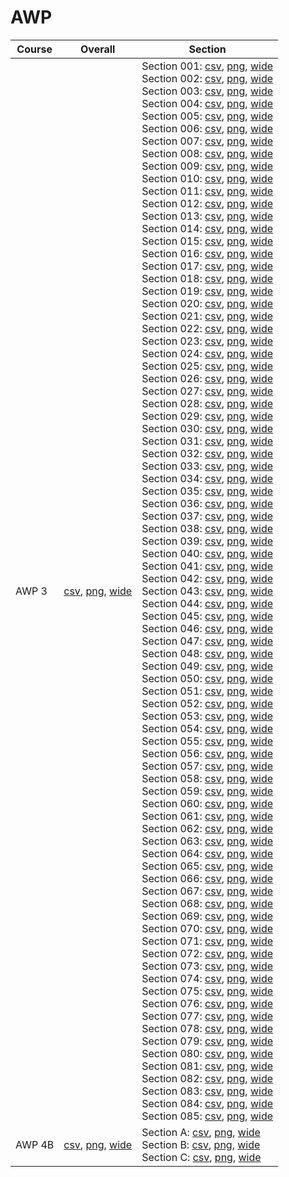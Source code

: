 # AWP

| Course | Overall | Section |
| ------ | ------- | ------- |
| AWP 3 | [csv](https://github.com/UCSD-Historical-Enrollment-Data/2025Fall/blob/main/overall/AWP%203.csv), [png](https://raw.githubusercontent.com/UCSD-Historical-Enrollment-Data/2025Fall/main/plot_overall/AWP%203.png), [wide](https://raw.githubusercontent.com/UCSD-Historical-Enrollment-Data/2025Fall/main/plot_overall_wide/AWP%203.png) | Section 001: [csv](https://github.com/UCSD-Historical-Enrollment-Data/2025Fall/blob/main/section/AWP%203_001.csv), [png](https://raw.githubusercontent.com/UCSD-Historical-Enrollment-Data/2025Fall/main/plot_section/AWP%203_001.png), [wide](https://raw.githubusercontent.com/UCSD-Historical-Enrollment-Data/2025Fall/main/plot_section_wide/AWP%203_001.png)<br>Section 002: [csv](https://github.com/UCSD-Historical-Enrollment-Data/2025Fall/blob/main/section/AWP%203_002.csv), [png](https://raw.githubusercontent.com/UCSD-Historical-Enrollment-Data/2025Fall/main/plot_section/AWP%203_002.png), [wide](https://raw.githubusercontent.com/UCSD-Historical-Enrollment-Data/2025Fall/main/plot_section_wide/AWP%203_002.png)<br>Section 003: [csv](https://github.com/UCSD-Historical-Enrollment-Data/2025Fall/blob/main/section/AWP%203_003.csv), [png](https://raw.githubusercontent.com/UCSD-Historical-Enrollment-Data/2025Fall/main/plot_section/AWP%203_003.png), [wide](https://raw.githubusercontent.com/UCSD-Historical-Enrollment-Data/2025Fall/main/plot_section_wide/AWP%203_003.png)<br>Section 004: [csv](https://github.com/UCSD-Historical-Enrollment-Data/2025Fall/blob/main/section/AWP%203_004.csv), [png](https://raw.githubusercontent.com/UCSD-Historical-Enrollment-Data/2025Fall/main/plot_section/AWP%203_004.png), [wide](https://raw.githubusercontent.com/UCSD-Historical-Enrollment-Data/2025Fall/main/plot_section_wide/AWP%203_004.png)<br>Section 005: [csv](https://github.com/UCSD-Historical-Enrollment-Data/2025Fall/blob/main/section/AWP%203_005.csv), [png](https://raw.githubusercontent.com/UCSD-Historical-Enrollment-Data/2025Fall/main/plot_section/AWP%203_005.png), [wide](https://raw.githubusercontent.com/UCSD-Historical-Enrollment-Data/2025Fall/main/plot_section_wide/AWP%203_005.png)<br>Section 006: [csv](https://github.com/UCSD-Historical-Enrollment-Data/2025Fall/blob/main/section/AWP%203_006.csv), [png](https://raw.githubusercontent.com/UCSD-Historical-Enrollment-Data/2025Fall/main/plot_section/AWP%203_006.png), [wide](https://raw.githubusercontent.com/UCSD-Historical-Enrollment-Data/2025Fall/main/plot_section_wide/AWP%203_006.png)<br>Section 007: [csv](https://github.com/UCSD-Historical-Enrollment-Data/2025Fall/blob/main/section/AWP%203_007.csv), [png](https://raw.githubusercontent.com/UCSD-Historical-Enrollment-Data/2025Fall/main/plot_section/AWP%203_007.png), [wide](https://raw.githubusercontent.com/UCSD-Historical-Enrollment-Data/2025Fall/main/plot_section_wide/AWP%203_007.png)<br>Section 008: [csv](https://github.com/UCSD-Historical-Enrollment-Data/2025Fall/blob/main/section/AWP%203_008.csv), [png](https://raw.githubusercontent.com/UCSD-Historical-Enrollment-Data/2025Fall/main/plot_section/AWP%203_008.png), [wide](https://raw.githubusercontent.com/UCSD-Historical-Enrollment-Data/2025Fall/main/plot_section_wide/AWP%203_008.png)<br>Section 009: [csv](https://github.com/UCSD-Historical-Enrollment-Data/2025Fall/blob/main/section/AWP%203_009.csv), [png](https://raw.githubusercontent.com/UCSD-Historical-Enrollment-Data/2025Fall/main/plot_section/AWP%203_009.png), [wide](https://raw.githubusercontent.com/UCSD-Historical-Enrollment-Data/2025Fall/main/plot_section_wide/AWP%203_009.png)<br>Section 010: [csv](https://github.com/UCSD-Historical-Enrollment-Data/2025Fall/blob/main/section/AWP%203_010.csv), [png](https://raw.githubusercontent.com/UCSD-Historical-Enrollment-Data/2025Fall/main/plot_section/AWP%203_010.png), [wide](https://raw.githubusercontent.com/UCSD-Historical-Enrollment-Data/2025Fall/main/plot_section_wide/AWP%203_010.png)<br>Section 011: [csv](https://github.com/UCSD-Historical-Enrollment-Data/2025Fall/blob/main/section/AWP%203_011.csv), [png](https://raw.githubusercontent.com/UCSD-Historical-Enrollment-Data/2025Fall/main/plot_section/AWP%203_011.png), [wide](https://raw.githubusercontent.com/UCSD-Historical-Enrollment-Data/2025Fall/main/plot_section_wide/AWP%203_011.png)<br>Section 012: [csv](https://github.com/UCSD-Historical-Enrollment-Data/2025Fall/blob/main/section/AWP%203_012.csv), [png](https://raw.githubusercontent.com/UCSD-Historical-Enrollment-Data/2025Fall/main/plot_section/AWP%203_012.png), [wide](https://raw.githubusercontent.com/UCSD-Historical-Enrollment-Data/2025Fall/main/plot_section_wide/AWP%203_012.png)<br>Section 013: [csv](https://github.com/UCSD-Historical-Enrollment-Data/2025Fall/blob/main/section/AWP%203_013.csv), [png](https://raw.githubusercontent.com/UCSD-Historical-Enrollment-Data/2025Fall/main/plot_section/AWP%203_013.png), [wide](https://raw.githubusercontent.com/UCSD-Historical-Enrollment-Data/2025Fall/main/plot_section_wide/AWP%203_013.png)<br>Section 014: [csv](https://github.com/UCSD-Historical-Enrollment-Data/2025Fall/blob/main/section/AWP%203_014.csv), [png](https://raw.githubusercontent.com/UCSD-Historical-Enrollment-Data/2025Fall/main/plot_section/AWP%203_014.png), [wide](https://raw.githubusercontent.com/UCSD-Historical-Enrollment-Data/2025Fall/main/plot_section_wide/AWP%203_014.png)<br>Section 015: [csv](https://github.com/UCSD-Historical-Enrollment-Data/2025Fall/blob/main/section/AWP%203_015.csv), [png](https://raw.githubusercontent.com/UCSD-Historical-Enrollment-Data/2025Fall/main/plot_section/AWP%203_015.png), [wide](https://raw.githubusercontent.com/UCSD-Historical-Enrollment-Data/2025Fall/main/plot_section_wide/AWP%203_015.png)<br>Section 016: [csv](https://github.com/UCSD-Historical-Enrollment-Data/2025Fall/blob/main/section/AWP%203_016.csv), [png](https://raw.githubusercontent.com/UCSD-Historical-Enrollment-Data/2025Fall/main/plot_section/AWP%203_016.png), [wide](https://raw.githubusercontent.com/UCSD-Historical-Enrollment-Data/2025Fall/main/plot_section_wide/AWP%203_016.png)<br>Section 017: [csv](https://github.com/UCSD-Historical-Enrollment-Data/2025Fall/blob/main/section/AWP%203_017.csv), [png](https://raw.githubusercontent.com/UCSD-Historical-Enrollment-Data/2025Fall/main/plot_section/AWP%203_017.png), [wide](https://raw.githubusercontent.com/UCSD-Historical-Enrollment-Data/2025Fall/main/plot_section_wide/AWP%203_017.png)<br>Section 018: [csv](https://github.com/UCSD-Historical-Enrollment-Data/2025Fall/blob/main/section/AWP%203_018.csv), [png](https://raw.githubusercontent.com/UCSD-Historical-Enrollment-Data/2025Fall/main/plot_section/AWP%203_018.png), [wide](https://raw.githubusercontent.com/UCSD-Historical-Enrollment-Data/2025Fall/main/plot_section_wide/AWP%203_018.png)<br>Section 019: [csv](https://github.com/UCSD-Historical-Enrollment-Data/2025Fall/blob/main/section/AWP%203_019.csv), [png](https://raw.githubusercontent.com/UCSD-Historical-Enrollment-Data/2025Fall/main/plot_section/AWP%203_019.png), [wide](https://raw.githubusercontent.com/UCSD-Historical-Enrollment-Data/2025Fall/main/plot_section_wide/AWP%203_019.png)<br>Section 020: [csv](https://github.com/UCSD-Historical-Enrollment-Data/2025Fall/blob/main/section/AWP%203_020.csv), [png](https://raw.githubusercontent.com/UCSD-Historical-Enrollment-Data/2025Fall/main/plot_section/AWP%203_020.png), [wide](https://raw.githubusercontent.com/UCSD-Historical-Enrollment-Data/2025Fall/main/plot_section_wide/AWP%203_020.png)<br>Section 021: [csv](https://github.com/UCSD-Historical-Enrollment-Data/2025Fall/blob/main/section/AWP%203_021.csv), [png](https://raw.githubusercontent.com/UCSD-Historical-Enrollment-Data/2025Fall/main/plot_section/AWP%203_021.png), [wide](https://raw.githubusercontent.com/UCSD-Historical-Enrollment-Data/2025Fall/main/plot_section_wide/AWP%203_021.png)<br>Section 022: [csv](https://github.com/UCSD-Historical-Enrollment-Data/2025Fall/blob/main/section/AWP%203_022.csv), [png](https://raw.githubusercontent.com/UCSD-Historical-Enrollment-Data/2025Fall/main/plot_section/AWP%203_022.png), [wide](https://raw.githubusercontent.com/UCSD-Historical-Enrollment-Data/2025Fall/main/plot_section_wide/AWP%203_022.png)<br>Section 023: [csv](https://github.com/UCSD-Historical-Enrollment-Data/2025Fall/blob/main/section/AWP%203_023.csv), [png](https://raw.githubusercontent.com/UCSD-Historical-Enrollment-Data/2025Fall/main/plot_section/AWP%203_023.png), [wide](https://raw.githubusercontent.com/UCSD-Historical-Enrollment-Data/2025Fall/main/plot_section_wide/AWP%203_023.png)<br>Section 024: [csv](https://github.com/UCSD-Historical-Enrollment-Data/2025Fall/blob/main/section/AWP%203_024.csv), [png](https://raw.githubusercontent.com/UCSD-Historical-Enrollment-Data/2025Fall/main/plot_section/AWP%203_024.png), [wide](https://raw.githubusercontent.com/UCSD-Historical-Enrollment-Data/2025Fall/main/plot_section_wide/AWP%203_024.png)<br>Section 025: [csv](https://github.com/UCSD-Historical-Enrollment-Data/2025Fall/blob/main/section/AWP%203_025.csv), [png](https://raw.githubusercontent.com/UCSD-Historical-Enrollment-Data/2025Fall/main/plot_section/AWP%203_025.png), [wide](https://raw.githubusercontent.com/UCSD-Historical-Enrollment-Data/2025Fall/main/plot_section_wide/AWP%203_025.png)<br>Section 026: [csv](https://github.com/UCSD-Historical-Enrollment-Data/2025Fall/blob/main/section/AWP%203_026.csv), [png](https://raw.githubusercontent.com/UCSD-Historical-Enrollment-Data/2025Fall/main/plot_section/AWP%203_026.png), [wide](https://raw.githubusercontent.com/UCSD-Historical-Enrollment-Data/2025Fall/main/plot_section_wide/AWP%203_026.png)<br>Section 027: [csv](https://github.com/UCSD-Historical-Enrollment-Data/2025Fall/blob/main/section/AWP%203_027.csv), [png](https://raw.githubusercontent.com/UCSD-Historical-Enrollment-Data/2025Fall/main/plot_section/AWP%203_027.png), [wide](https://raw.githubusercontent.com/UCSD-Historical-Enrollment-Data/2025Fall/main/plot_section_wide/AWP%203_027.png)<br>Section 028: [csv](https://github.com/UCSD-Historical-Enrollment-Data/2025Fall/blob/main/section/AWP%203_028.csv), [png](https://raw.githubusercontent.com/UCSD-Historical-Enrollment-Data/2025Fall/main/plot_section/AWP%203_028.png), [wide](https://raw.githubusercontent.com/UCSD-Historical-Enrollment-Data/2025Fall/main/plot_section_wide/AWP%203_028.png)<br>Section 029: [csv](https://github.com/UCSD-Historical-Enrollment-Data/2025Fall/blob/main/section/AWP%203_029.csv), [png](https://raw.githubusercontent.com/UCSD-Historical-Enrollment-Data/2025Fall/main/plot_section/AWP%203_029.png), [wide](https://raw.githubusercontent.com/UCSD-Historical-Enrollment-Data/2025Fall/main/plot_section_wide/AWP%203_029.png)<br>Section 030: [csv](https://github.com/UCSD-Historical-Enrollment-Data/2025Fall/blob/main/section/AWP%203_030.csv), [png](https://raw.githubusercontent.com/UCSD-Historical-Enrollment-Data/2025Fall/main/plot_section/AWP%203_030.png), [wide](https://raw.githubusercontent.com/UCSD-Historical-Enrollment-Data/2025Fall/main/plot_section_wide/AWP%203_030.png)<br>Section 031: [csv](https://github.com/UCSD-Historical-Enrollment-Data/2025Fall/blob/main/section/AWP%203_031.csv), [png](https://raw.githubusercontent.com/UCSD-Historical-Enrollment-Data/2025Fall/main/plot_section/AWP%203_031.png), [wide](https://raw.githubusercontent.com/UCSD-Historical-Enrollment-Data/2025Fall/main/plot_section_wide/AWP%203_031.png)<br>Section 032: [csv](https://github.com/UCSD-Historical-Enrollment-Data/2025Fall/blob/main/section/AWP%203_032.csv), [png](https://raw.githubusercontent.com/UCSD-Historical-Enrollment-Data/2025Fall/main/plot_section/AWP%203_032.png), [wide](https://raw.githubusercontent.com/UCSD-Historical-Enrollment-Data/2025Fall/main/plot_section_wide/AWP%203_032.png)<br>Section 033: [csv](https://github.com/UCSD-Historical-Enrollment-Data/2025Fall/blob/main/section/AWP%203_033.csv), [png](https://raw.githubusercontent.com/UCSD-Historical-Enrollment-Data/2025Fall/main/plot_section/AWP%203_033.png), [wide](https://raw.githubusercontent.com/UCSD-Historical-Enrollment-Data/2025Fall/main/plot_section_wide/AWP%203_033.png)<br>Section 034: [csv](https://github.com/UCSD-Historical-Enrollment-Data/2025Fall/blob/main/section/AWP%203_034.csv), [png](https://raw.githubusercontent.com/UCSD-Historical-Enrollment-Data/2025Fall/main/plot_section/AWP%203_034.png), [wide](https://raw.githubusercontent.com/UCSD-Historical-Enrollment-Data/2025Fall/main/plot_section_wide/AWP%203_034.png)<br>Section 035: [csv](https://github.com/UCSD-Historical-Enrollment-Data/2025Fall/blob/main/section/AWP%203_035.csv), [png](https://raw.githubusercontent.com/UCSD-Historical-Enrollment-Data/2025Fall/main/plot_section/AWP%203_035.png), [wide](https://raw.githubusercontent.com/UCSD-Historical-Enrollment-Data/2025Fall/main/plot_section_wide/AWP%203_035.png)<br>Section 036: [csv](https://github.com/UCSD-Historical-Enrollment-Data/2025Fall/blob/main/section/AWP%203_036.csv), [png](https://raw.githubusercontent.com/UCSD-Historical-Enrollment-Data/2025Fall/main/plot_section/AWP%203_036.png), [wide](https://raw.githubusercontent.com/UCSD-Historical-Enrollment-Data/2025Fall/main/plot_section_wide/AWP%203_036.png)<br>Section 037: [csv](https://github.com/UCSD-Historical-Enrollment-Data/2025Fall/blob/main/section/AWP%203_037.csv), [png](https://raw.githubusercontent.com/UCSD-Historical-Enrollment-Data/2025Fall/main/plot_section/AWP%203_037.png), [wide](https://raw.githubusercontent.com/UCSD-Historical-Enrollment-Data/2025Fall/main/plot_section_wide/AWP%203_037.png)<br>Section 038: [csv](https://github.com/UCSD-Historical-Enrollment-Data/2025Fall/blob/main/section/AWP%203_038.csv), [png](https://raw.githubusercontent.com/UCSD-Historical-Enrollment-Data/2025Fall/main/plot_section/AWP%203_038.png), [wide](https://raw.githubusercontent.com/UCSD-Historical-Enrollment-Data/2025Fall/main/plot_section_wide/AWP%203_038.png)<br>Section 039: [csv](https://github.com/UCSD-Historical-Enrollment-Data/2025Fall/blob/main/section/AWP%203_039.csv), [png](https://raw.githubusercontent.com/UCSD-Historical-Enrollment-Data/2025Fall/main/plot_section/AWP%203_039.png), [wide](https://raw.githubusercontent.com/UCSD-Historical-Enrollment-Data/2025Fall/main/plot_section_wide/AWP%203_039.png)<br>Section 040: [csv](https://github.com/UCSD-Historical-Enrollment-Data/2025Fall/blob/main/section/AWP%203_040.csv), [png](https://raw.githubusercontent.com/UCSD-Historical-Enrollment-Data/2025Fall/main/plot_section/AWP%203_040.png), [wide](https://raw.githubusercontent.com/UCSD-Historical-Enrollment-Data/2025Fall/main/plot_section_wide/AWP%203_040.png)<br>Section 041: [csv](https://github.com/UCSD-Historical-Enrollment-Data/2025Fall/blob/main/section/AWP%203_041.csv), [png](https://raw.githubusercontent.com/UCSD-Historical-Enrollment-Data/2025Fall/main/plot_section/AWP%203_041.png), [wide](https://raw.githubusercontent.com/UCSD-Historical-Enrollment-Data/2025Fall/main/plot_section_wide/AWP%203_041.png)<br>Section 042: [csv](https://github.com/UCSD-Historical-Enrollment-Data/2025Fall/blob/main/section/AWP%203_042.csv), [png](https://raw.githubusercontent.com/UCSD-Historical-Enrollment-Data/2025Fall/main/plot_section/AWP%203_042.png), [wide](https://raw.githubusercontent.com/UCSD-Historical-Enrollment-Data/2025Fall/main/plot_section_wide/AWP%203_042.png)<br>Section 043: [csv](https://github.com/UCSD-Historical-Enrollment-Data/2025Fall/blob/main/section/AWP%203_043.csv), [png](https://raw.githubusercontent.com/UCSD-Historical-Enrollment-Data/2025Fall/main/plot_section/AWP%203_043.png), [wide](https://raw.githubusercontent.com/UCSD-Historical-Enrollment-Data/2025Fall/main/plot_section_wide/AWP%203_043.png)<br>Section 044: [csv](https://github.com/UCSD-Historical-Enrollment-Data/2025Fall/blob/main/section/AWP%203_044.csv), [png](https://raw.githubusercontent.com/UCSD-Historical-Enrollment-Data/2025Fall/main/plot_section/AWP%203_044.png), [wide](https://raw.githubusercontent.com/UCSD-Historical-Enrollment-Data/2025Fall/main/plot_section_wide/AWP%203_044.png)<br>Section 045: [csv](https://github.com/UCSD-Historical-Enrollment-Data/2025Fall/blob/main/section/AWP%203_045.csv), [png](https://raw.githubusercontent.com/UCSD-Historical-Enrollment-Data/2025Fall/main/plot_section/AWP%203_045.png), [wide](https://raw.githubusercontent.com/UCSD-Historical-Enrollment-Data/2025Fall/main/plot_section_wide/AWP%203_045.png)<br>Section 046: [csv](https://github.com/UCSD-Historical-Enrollment-Data/2025Fall/blob/main/section/AWP%203_046.csv), [png](https://raw.githubusercontent.com/UCSD-Historical-Enrollment-Data/2025Fall/main/plot_section/AWP%203_046.png), [wide](https://raw.githubusercontent.com/UCSD-Historical-Enrollment-Data/2025Fall/main/plot_section_wide/AWP%203_046.png)<br>Section 047: [csv](https://github.com/UCSD-Historical-Enrollment-Data/2025Fall/blob/main/section/AWP%203_047.csv), [png](https://raw.githubusercontent.com/UCSD-Historical-Enrollment-Data/2025Fall/main/plot_section/AWP%203_047.png), [wide](https://raw.githubusercontent.com/UCSD-Historical-Enrollment-Data/2025Fall/main/plot_section_wide/AWP%203_047.png)<br>Section 048: [csv](https://github.com/UCSD-Historical-Enrollment-Data/2025Fall/blob/main/section/AWP%203_048.csv), [png](https://raw.githubusercontent.com/UCSD-Historical-Enrollment-Data/2025Fall/main/plot_section/AWP%203_048.png), [wide](https://raw.githubusercontent.com/UCSD-Historical-Enrollment-Data/2025Fall/main/plot_section_wide/AWP%203_048.png)<br>Section 049: [csv](https://github.com/UCSD-Historical-Enrollment-Data/2025Fall/blob/main/section/AWP%203_049.csv), [png](https://raw.githubusercontent.com/UCSD-Historical-Enrollment-Data/2025Fall/main/plot_section/AWP%203_049.png), [wide](https://raw.githubusercontent.com/UCSD-Historical-Enrollment-Data/2025Fall/main/plot_section_wide/AWP%203_049.png)<br>Section 050: [csv](https://github.com/UCSD-Historical-Enrollment-Data/2025Fall/blob/main/section/AWP%203_050.csv), [png](https://raw.githubusercontent.com/UCSD-Historical-Enrollment-Data/2025Fall/main/plot_section/AWP%203_050.png), [wide](https://raw.githubusercontent.com/UCSD-Historical-Enrollment-Data/2025Fall/main/plot_section_wide/AWP%203_050.png)<br>Section 051: [csv](https://github.com/UCSD-Historical-Enrollment-Data/2025Fall/blob/main/section/AWP%203_051.csv), [png](https://raw.githubusercontent.com/UCSD-Historical-Enrollment-Data/2025Fall/main/plot_section/AWP%203_051.png), [wide](https://raw.githubusercontent.com/UCSD-Historical-Enrollment-Data/2025Fall/main/plot_section_wide/AWP%203_051.png)<br>Section 052: [csv](https://github.com/UCSD-Historical-Enrollment-Data/2025Fall/blob/main/section/AWP%203_052.csv), [png](https://raw.githubusercontent.com/UCSD-Historical-Enrollment-Data/2025Fall/main/plot_section/AWP%203_052.png), [wide](https://raw.githubusercontent.com/UCSD-Historical-Enrollment-Data/2025Fall/main/plot_section_wide/AWP%203_052.png)<br>Section 053: [csv](https://github.com/UCSD-Historical-Enrollment-Data/2025Fall/blob/main/section/AWP%203_053.csv), [png](https://raw.githubusercontent.com/UCSD-Historical-Enrollment-Data/2025Fall/main/plot_section/AWP%203_053.png), [wide](https://raw.githubusercontent.com/UCSD-Historical-Enrollment-Data/2025Fall/main/plot_section_wide/AWP%203_053.png)<br>Section 054: [csv](https://github.com/UCSD-Historical-Enrollment-Data/2025Fall/blob/main/section/AWP%203_054.csv), [png](https://raw.githubusercontent.com/UCSD-Historical-Enrollment-Data/2025Fall/main/plot_section/AWP%203_054.png), [wide](https://raw.githubusercontent.com/UCSD-Historical-Enrollment-Data/2025Fall/main/plot_section_wide/AWP%203_054.png)<br>Section 055: [csv](https://github.com/UCSD-Historical-Enrollment-Data/2025Fall/blob/main/section/AWP%203_055.csv), [png](https://raw.githubusercontent.com/UCSD-Historical-Enrollment-Data/2025Fall/main/plot_section/AWP%203_055.png), [wide](https://raw.githubusercontent.com/UCSD-Historical-Enrollment-Data/2025Fall/main/plot_section_wide/AWP%203_055.png)<br>Section 056: [csv](https://github.com/UCSD-Historical-Enrollment-Data/2025Fall/blob/main/section/AWP%203_056.csv), [png](https://raw.githubusercontent.com/UCSD-Historical-Enrollment-Data/2025Fall/main/plot_section/AWP%203_056.png), [wide](https://raw.githubusercontent.com/UCSD-Historical-Enrollment-Data/2025Fall/main/plot_section_wide/AWP%203_056.png)<br>Section 057: [csv](https://github.com/UCSD-Historical-Enrollment-Data/2025Fall/blob/main/section/AWP%203_057.csv), [png](https://raw.githubusercontent.com/UCSD-Historical-Enrollment-Data/2025Fall/main/plot_section/AWP%203_057.png), [wide](https://raw.githubusercontent.com/UCSD-Historical-Enrollment-Data/2025Fall/main/plot_section_wide/AWP%203_057.png)<br>Section 058: [csv](https://github.com/UCSD-Historical-Enrollment-Data/2025Fall/blob/main/section/AWP%203_058.csv), [png](https://raw.githubusercontent.com/UCSD-Historical-Enrollment-Data/2025Fall/main/plot_section/AWP%203_058.png), [wide](https://raw.githubusercontent.com/UCSD-Historical-Enrollment-Data/2025Fall/main/plot_section_wide/AWP%203_058.png)<br>Section 059: [csv](https://github.com/UCSD-Historical-Enrollment-Data/2025Fall/blob/main/section/AWP%203_059.csv), [png](https://raw.githubusercontent.com/UCSD-Historical-Enrollment-Data/2025Fall/main/plot_section/AWP%203_059.png), [wide](https://raw.githubusercontent.com/UCSD-Historical-Enrollment-Data/2025Fall/main/plot_section_wide/AWP%203_059.png)<br>Section 060: [csv](https://github.com/UCSD-Historical-Enrollment-Data/2025Fall/blob/main/section/AWP%203_060.csv), [png](https://raw.githubusercontent.com/UCSD-Historical-Enrollment-Data/2025Fall/main/plot_section/AWP%203_060.png), [wide](https://raw.githubusercontent.com/UCSD-Historical-Enrollment-Data/2025Fall/main/plot_section_wide/AWP%203_060.png)<br>Section 061: [csv](https://github.com/UCSD-Historical-Enrollment-Data/2025Fall/blob/main/section/AWP%203_061.csv), [png](https://raw.githubusercontent.com/UCSD-Historical-Enrollment-Data/2025Fall/main/plot_section/AWP%203_061.png), [wide](https://raw.githubusercontent.com/UCSD-Historical-Enrollment-Data/2025Fall/main/plot_section_wide/AWP%203_061.png)<br>Section 062: [csv](https://github.com/UCSD-Historical-Enrollment-Data/2025Fall/blob/main/section/AWP%203_062.csv), [png](https://raw.githubusercontent.com/UCSD-Historical-Enrollment-Data/2025Fall/main/plot_section/AWP%203_062.png), [wide](https://raw.githubusercontent.com/UCSD-Historical-Enrollment-Data/2025Fall/main/plot_section_wide/AWP%203_062.png)<br>Section 063: [csv](https://github.com/UCSD-Historical-Enrollment-Data/2025Fall/blob/main/section/AWP%203_063.csv), [png](https://raw.githubusercontent.com/UCSD-Historical-Enrollment-Data/2025Fall/main/plot_section/AWP%203_063.png), [wide](https://raw.githubusercontent.com/UCSD-Historical-Enrollment-Data/2025Fall/main/plot_section_wide/AWP%203_063.png)<br>Section 064: [csv](https://github.com/UCSD-Historical-Enrollment-Data/2025Fall/blob/main/section/AWP%203_064.csv), [png](https://raw.githubusercontent.com/UCSD-Historical-Enrollment-Data/2025Fall/main/plot_section/AWP%203_064.png), [wide](https://raw.githubusercontent.com/UCSD-Historical-Enrollment-Data/2025Fall/main/plot_section_wide/AWP%203_064.png)<br>Section 065: [csv](https://github.com/UCSD-Historical-Enrollment-Data/2025Fall/blob/main/section/AWP%203_065.csv), [png](https://raw.githubusercontent.com/UCSD-Historical-Enrollment-Data/2025Fall/main/plot_section/AWP%203_065.png), [wide](https://raw.githubusercontent.com/UCSD-Historical-Enrollment-Data/2025Fall/main/plot_section_wide/AWP%203_065.png)<br>Section 066: [csv](https://github.com/UCSD-Historical-Enrollment-Data/2025Fall/blob/main/section/AWP%203_066.csv), [png](https://raw.githubusercontent.com/UCSD-Historical-Enrollment-Data/2025Fall/main/plot_section/AWP%203_066.png), [wide](https://raw.githubusercontent.com/UCSD-Historical-Enrollment-Data/2025Fall/main/plot_section_wide/AWP%203_066.png)<br>Section 067: [csv](https://github.com/UCSD-Historical-Enrollment-Data/2025Fall/blob/main/section/AWP%203_067.csv), [png](https://raw.githubusercontent.com/UCSD-Historical-Enrollment-Data/2025Fall/main/plot_section/AWP%203_067.png), [wide](https://raw.githubusercontent.com/UCSD-Historical-Enrollment-Data/2025Fall/main/plot_section_wide/AWP%203_067.png)<br>Section 068: [csv](https://github.com/UCSD-Historical-Enrollment-Data/2025Fall/blob/main/section/AWP%203_068.csv), [png](https://raw.githubusercontent.com/UCSD-Historical-Enrollment-Data/2025Fall/main/plot_section/AWP%203_068.png), [wide](https://raw.githubusercontent.com/UCSD-Historical-Enrollment-Data/2025Fall/main/plot_section_wide/AWP%203_068.png)<br>Section 069: [csv](https://github.com/UCSD-Historical-Enrollment-Data/2025Fall/blob/main/section/AWP%203_069.csv), [png](https://raw.githubusercontent.com/UCSD-Historical-Enrollment-Data/2025Fall/main/plot_section/AWP%203_069.png), [wide](https://raw.githubusercontent.com/UCSD-Historical-Enrollment-Data/2025Fall/main/plot_section_wide/AWP%203_069.png)<br>Section 070: [csv](https://github.com/UCSD-Historical-Enrollment-Data/2025Fall/blob/main/section/AWP%203_070.csv), [png](https://raw.githubusercontent.com/UCSD-Historical-Enrollment-Data/2025Fall/main/plot_section/AWP%203_070.png), [wide](https://raw.githubusercontent.com/UCSD-Historical-Enrollment-Data/2025Fall/main/plot_section_wide/AWP%203_070.png)<br>Section 071: [csv](https://github.com/UCSD-Historical-Enrollment-Data/2025Fall/blob/main/section/AWP%203_071.csv), [png](https://raw.githubusercontent.com/UCSD-Historical-Enrollment-Data/2025Fall/main/plot_section/AWP%203_071.png), [wide](https://raw.githubusercontent.com/UCSD-Historical-Enrollment-Data/2025Fall/main/plot_section_wide/AWP%203_071.png)<br>Section 072: [csv](https://github.com/UCSD-Historical-Enrollment-Data/2025Fall/blob/main/section/AWP%203_072.csv), [png](https://raw.githubusercontent.com/UCSD-Historical-Enrollment-Data/2025Fall/main/plot_section/AWP%203_072.png), [wide](https://raw.githubusercontent.com/UCSD-Historical-Enrollment-Data/2025Fall/main/plot_section_wide/AWP%203_072.png)<br>Section 073: [csv](https://github.com/UCSD-Historical-Enrollment-Data/2025Fall/blob/main/section/AWP%203_073.csv), [png](https://raw.githubusercontent.com/UCSD-Historical-Enrollment-Data/2025Fall/main/plot_section/AWP%203_073.png), [wide](https://raw.githubusercontent.com/UCSD-Historical-Enrollment-Data/2025Fall/main/plot_section_wide/AWP%203_073.png)<br>Section 074: [csv](https://github.com/UCSD-Historical-Enrollment-Data/2025Fall/blob/main/section/AWP%203_074.csv), [png](https://raw.githubusercontent.com/UCSD-Historical-Enrollment-Data/2025Fall/main/plot_section/AWP%203_074.png), [wide](https://raw.githubusercontent.com/UCSD-Historical-Enrollment-Data/2025Fall/main/plot_section_wide/AWP%203_074.png)<br>Section 075: [csv](https://github.com/UCSD-Historical-Enrollment-Data/2025Fall/blob/main/section/AWP%203_075.csv), [png](https://raw.githubusercontent.com/UCSD-Historical-Enrollment-Data/2025Fall/main/plot_section/AWP%203_075.png), [wide](https://raw.githubusercontent.com/UCSD-Historical-Enrollment-Data/2025Fall/main/plot_section_wide/AWP%203_075.png)<br>Section 076: [csv](https://github.com/UCSD-Historical-Enrollment-Data/2025Fall/blob/main/section/AWP%203_076.csv), [png](https://raw.githubusercontent.com/UCSD-Historical-Enrollment-Data/2025Fall/main/plot_section/AWP%203_076.png), [wide](https://raw.githubusercontent.com/UCSD-Historical-Enrollment-Data/2025Fall/main/plot_section_wide/AWP%203_076.png)<br>Section 077: [csv](https://github.com/UCSD-Historical-Enrollment-Data/2025Fall/blob/main/section/AWP%203_077.csv), [png](https://raw.githubusercontent.com/UCSD-Historical-Enrollment-Data/2025Fall/main/plot_section/AWP%203_077.png), [wide](https://raw.githubusercontent.com/UCSD-Historical-Enrollment-Data/2025Fall/main/plot_section_wide/AWP%203_077.png)<br>Section 078: [csv](https://github.com/UCSD-Historical-Enrollment-Data/2025Fall/blob/main/section/AWP%203_078.csv), [png](https://raw.githubusercontent.com/UCSD-Historical-Enrollment-Data/2025Fall/main/plot_section/AWP%203_078.png), [wide](https://raw.githubusercontent.com/UCSD-Historical-Enrollment-Data/2025Fall/main/plot_section_wide/AWP%203_078.png)<br>Section 079: [csv](https://github.com/UCSD-Historical-Enrollment-Data/2025Fall/blob/main/section/AWP%203_079.csv), [png](https://raw.githubusercontent.com/UCSD-Historical-Enrollment-Data/2025Fall/main/plot_section/AWP%203_079.png), [wide](https://raw.githubusercontent.com/UCSD-Historical-Enrollment-Data/2025Fall/main/plot_section_wide/AWP%203_079.png)<br>Section 080: [csv](https://github.com/UCSD-Historical-Enrollment-Data/2025Fall/blob/main/section/AWP%203_080.csv), [png](https://raw.githubusercontent.com/UCSD-Historical-Enrollment-Data/2025Fall/main/plot_section/AWP%203_080.png), [wide](https://raw.githubusercontent.com/UCSD-Historical-Enrollment-Data/2025Fall/main/plot_section_wide/AWP%203_080.png)<br>Section 081: [csv](https://github.com/UCSD-Historical-Enrollment-Data/2025Fall/blob/main/section/AWP%203_081.csv), [png](https://raw.githubusercontent.com/UCSD-Historical-Enrollment-Data/2025Fall/main/plot_section/AWP%203_081.png), [wide](https://raw.githubusercontent.com/UCSD-Historical-Enrollment-Data/2025Fall/main/plot_section_wide/AWP%203_081.png)<br>Section 082: [csv](https://github.com/UCSD-Historical-Enrollment-Data/2025Fall/blob/main/section/AWP%203_082.csv), [png](https://raw.githubusercontent.com/UCSD-Historical-Enrollment-Data/2025Fall/main/plot_section/AWP%203_082.png), [wide](https://raw.githubusercontent.com/UCSD-Historical-Enrollment-Data/2025Fall/main/plot_section_wide/AWP%203_082.png)<br>Section 083: [csv](https://github.com/UCSD-Historical-Enrollment-Data/2025Fall/blob/main/section/AWP%203_083.csv), [png](https://raw.githubusercontent.com/UCSD-Historical-Enrollment-Data/2025Fall/main/plot_section/AWP%203_083.png), [wide](https://raw.githubusercontent.com/UCSD-Historical-Enrollment-Data/2025Fall/main/plot_section_wide/AWP%203_083.png)<br>Section 084: [csv](https://github.com/UCSD-Historical-Enrollment-Data/2025Fall/blob/main/section/AWP%203_084.csv), [png](https://raw.githubusercontent.com/UCSD-Historical-Enrollment-Data/2025Fall/main/plot_section/AWP%203_084.png), [wide](https://raw.githubusercontent.com/UCSD-Historical-Enrollment-Data/2025Fall/main/plot_section_wide/AWP%203_084.png)<br>Section 085: [csv](https://github.com/UCSD-Historical-Enrollment-Data/2025Fall/blob/main/section/AWP%203_085.csv), [png](https://raw.githubusercontent.com/UCSD-Historical-Enrollment-Data/2025Fall/main/plot_section/AWP%203_085.png), [wide](https://raw.githubusercontent.com/UCSD-Historical-Enrollment-Data/2025Fall/main/plot_section_wide/AWP%203_085.png) |
| AWP 4B | [csv](https://github.com/UCSD-Historical-Enrollment-Data/2025Fall/blob/main/overall/AWP%204B.csv), [png](https://raw.githubusercontent.com/UCSD-Historical-Enrollment-Data/2025Fall/main/plot_overall/AWP%204B.png), [wide](https://raw.githubusercontent.com/UCSD-Historical-Enrollment-Data/2025Fall/main/plot_overall_wide/AWP%204B.png) | Section A: [csv](https://github.com/UCSD-Historical-Enrollment-Data/2025Fall/blob/main/section/AWP%204B_A.csv), [png](https://raw.githubusercontent.com/UCSD-Historical-Enrollment-Data/2025Fall/main/plot_section/AWP%204B_A.png), [wide](https://raw.githubusercontent.com/UCSD-Historical-Enrollment-Data/2025Fall/main/plot_section_wide/AWP%204B_A.png)<br>Section B: [csv](https://github.com/UCSD-Historical-Enrollment-Data/2025Fall/blob/main/section/AWP%204B_B.csv), [png](https://raw.githubusercontent.com/UCSD-Historical-Enrollment-Data/2025Fall/main/plot_section/AWP%204B_B.png), [wide](https://raw.githubusercontent.com/UCSD-Historical-Enrollment-Data/2025Fall/main/plot_section_wide/AWP%204B_B.png)<br>Section C: [csv](https://github.com/UCSD-Historical-Enrollment-Data/2025Fall/blob/main/section/AWP%204B_C.csv), [png](https://raw.githubusercontent.com/UCSD-Historical-Enrollment-Data/2025Fall/main/plot_section/AWP%204B_C.png), [wide](https://raw.githubusercontent.com/UCSD-Historical-Enrollment-Data/2025Fall/main/plot_section_wide/AWP%204B_C.png) |
